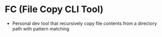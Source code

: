 # FC (File Copy CLI Tool)

- Personal dev tool that recursively copy file contents from a directory path with pattern matching

